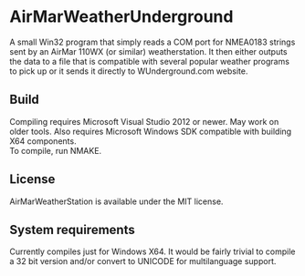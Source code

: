 # AirMarWeatherUnderground

A small Win32 program that simply reads a COM port for NMEA0183 strings sent by 
an AirMar 110WX (or similar) weatherstation.
It then either outputs the data to a file that is compatible with several popular
weather programs to pick up or it sends it directly to WUnderground.com website.

## Build

Compiling requires Microsoft Visual Studio 2012 or newer.  May work on older tools.
Also requires Microsoft Windows SDK compatible with building X64 components.  
To compile, run NMAKE.

## License

AirMarWeatherStation is available under the MIT license.

## System requirements

Currently compiles just for Windows X64. It would be fairly trivial to compile
a 32 bit version and/or convert to UNICODE for multilanguage support.
